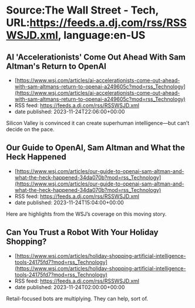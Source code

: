 # Source:The Wall Street - Tech, URL:https://feeds.a.dj.com/rss/RSSWSJD.xml, language:en-US

## AI 'Accelerationists' Come Out Ahead With Sam Altman's Return to OpenAI
 - [https://www.wsj.com/articles/ai-accelerationists-come-out-ahead-with-sam-altmans-return-to-openai-a249605c?mod=rss_Technology](https://www.wsj.com/articles/ai-accelerationists-come-out-ahead-with-sam-altmans-return-to-openai-a249605c?mod=rss_Technology)
 - RSS feed: https://feeds.a.dj.com/rss/RSSWSJD.xml
 - date published: 2023-11-24T22:06:00+00:00

Silicon Valley is convinced it can create superhuman intelligence—but can’t decide on the pace.

## Our Guide to OpenAI, Sam Altman and What the Heck Happened
 - [https://www.wsj.com/articles/our-guide-to-openai-sam-altman-and-what-the-heck-happened-34da070b?mod=rss_Technology](https://www.wsj.com/articles/our-guide-to-openai-sam-altman-and-what-the-heck-happened-34da070b?mod=rss_Technology)
 - RSS feed: https://feeds.a.dj.com/rss/RSSWSJD.xml
 - date published: 2023-11-24T15:04:00+00:00

Here are highlights from the WSJ’s coverage on this moving story.

## Can You Trust a Robot With Your Holiday Shopping?
 - [https://www.wsj.com/articles/holiday-shopping-artificial-intelligence-tools-24175fd7?mod=rss_Technology](https://www.wsj.com/articles/holiday-shopping-artificial-intelligence-tools-24175fd7?mod=rss_Technology)
 - RSS feed: https://feeds.a.dj.com/rss/RSSWSJD.xml
 - date published: 2023-11-24T02:00:00+00:00

Retail-focused bots are multiplying. They can help, sort of.

